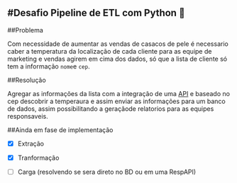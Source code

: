 #Desafio Pipeline de ETL com Python 🐍
---

##Problema

Com necessidade de aumentar as vendas de casacos de pele é necessario caber a temperatura da localização de cada cliente para as equipe de marketing e vendas agirem em cima dos dados, só que a lista de cliente só tem a informação `nome`e `cep`.

##Resolução

Agregar as informações da lista com a integração de uma [API](https://openweathermap.org/api) e baseado no cep descobrir a temperaura e assim enviar as informações para um banco de dados, assim possibilitando a geraçãode relatorios para as equipes responsaveis.


##Ainda em fase de implementação

- [x] Extração
- [x] Tranformação
- [ ] Carga (resolvendo se sera direto no BD ou em uma RespAPI)


